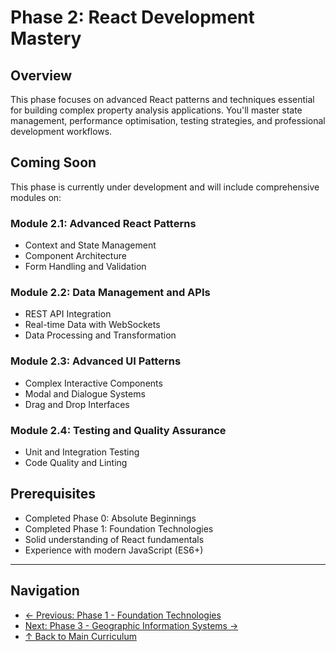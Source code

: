 # Phase 2: React Development Mastery

## Overview

This phase focuses on advanced React patterns and techniques essential for building complex property analysis applications. You'll master state management, performance optimisation, testing strategies, and professional development workflows.

## Coming Soon

This phase is currently under development and will include comprehensive modules on:

### Module 2.1: Advanced React Patterns
- Context and State Management
- Component Architecture
- Form Handling and Validation

### Module 2.2: Data Management and APIs
- REST API Integration
- Real-time Data with WebSockets
- Data Processing and Transformation

### Module 2.3: Advanced UI Patterns
- Complex Interactive Components
- Modal and Dialogue Systems
- Drag and Drop Interfaces

### Module 2.4: Testing and Quality Assurance
- Unit and Integration Testing
- Code Quality and Linting

## Prerequisites

- Completed Phase 0: Absolute Beginnings
- Completed Phase 1: Foundation Technologies
- Solid understanding of React fundamentals
- Experience with modern JavaScript (ES6+)

---

## Navigation

- [← Previous: Phase 1 - Foundation Technologies](../Phase-1-Foundation-Technologies/README.md)
- [Next: Phase 3 - Geographic Information Systems →](../Phase-3-Geographic-Information-Systems/README.md)
- [↑ Back to Main Curriculum](../coding-curriculum.md)